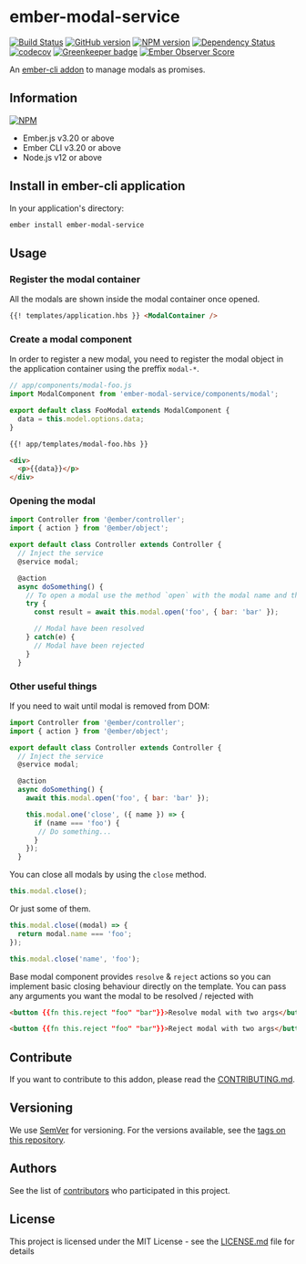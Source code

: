 # ember-modal-service

[![Build Status](https://travis-ci.org/BBVAEngineering/ember-modal-service.svg?branch=master)](https://travis-ci.org/BBVAEngineering/ember-modal-service)
[![GitHub version](https://badge.fury.io/gh/BBVAEngineering%2Fember-modal-service.svg)](https://badge.fury.io/gh/BBVAEngineering%2Fember-modal-service)
[![NPM version](https://badge.fury.io/js/ember-modal-service.svg)](https://badge.fury.io/js/ember-modal-service)
[![Dependency Status](https://david-dm.org/BBVAEngineering/ember-modal-service.svg)](https://david-dm.org/BBVAEngineering/ember-modal-service)
[![codecov](https://codecov.io/gh/BBVAEngineering/ember-modal-service/branch/master/graph/badge.svg)](https://codecov.io/gh/BBVAEngineering/ember-modal-service)
[![Greenkeeper badge](https://badges.greenkeeper.io/BBVAEngineering/ember-modal-service.svg)](https://greenkeeper.io/)
[![Ember Observer Score](https://emberobserver.com/badges/ember-modal-service.svg)](https://emberobserver.com/addons/ember-modal-service)

An [ember-cli addon](http://www.ember-cli.com/) to manage modals as promises.

## Information

[![NPM](https://nodei.co/npm/ember-modal-service.png?downloads=true&downloadRank=true)](https://nodei.co/npm/ember-modal-service/)

- Ember.js v3.20 or above
- Ember CLI v3.20 or above
- Node.js v12 or above

## Install in ember-cli application

In your application's directory:

```bash
ember install ember-modal-service
```

## Usage

### Register the modal container

All the modals are shown inside the modal container once opened.

```html
{{! templates/application.hbs }} <ModalContainer />
```

### Create a modal component

In order to register a new modal, you need to register the modal object in the application container using the preffix `modal-*`.

```javascript
// app/components/modal-foo.js
import ModalComponent from 'ember-modal-service/components/modal';

export default class FooModal extends ModalComponent {
  data = this.model.options.data;
}
```

```html
{{! app/templates/modal-foo.hbs }}

<div>
  <p>{{data}}</p>
</div>
```

### Opening the modal

```javascript
import Controller from '@ember/controller';
import { action } from '@ember/object';

export default class Controller extends Controller {
  // Inject the service
  @service modal;

  @action
  async doSomething() {
    // To open a modal use the method `open` with the modal name and the options for the modal.
    try {
      const result = await this.modal.open('foo', { bar: 'bar' });

      // Modal have been resolved
    } catch(e) {
      // Modal have been rejected
    }
  }
```

### Other useful things

If you need to wait until modal is removed from DOM:

```javascript
import Controller from '@ember/controller';
import { action } from '@ember/object';

export default class Controller extends Controller {
  // Inject the service
  @service modal;

  @action
  async doSomething() {
    await this.modal.open('foo', { bar: 'bar' });

    this.modal.one('close', ({ name }) => {
      if (name === 'foo') {
       // Do something...
      }
    });
  }
```

You can close all modals by using the `close` method.

```javascript
this.modal.close();
```

Or just some of them.

```javascript
this.modal.close((modal) => {
  return modal.name === 'foo';
});

this.modal.close('name', 'foo');
```

Base modal component provides `resolve` & `reject` actions so you can implement basic closing behaviour directly on the template. You can pass any arguments you want the modal to be resolved / rejected with

```html
<button {{fn this.reject "foo" "bar"}}>Resolve modal with two args</button>

<button {{fn this.reject "foo" "bar"}}>Reject modal with two args</button>
```

## Contribute

If you want to contribute to this addon, please read the [CONTRIBUTING.md](CONTRIBUTING.md).

## Versioning

We use [SemVer](http://semver.org/) for versioning. For the versions available, see the [tags on this repository](https://github.com/BBVAEngineering/ember-modal-service/tags).

## Authors

See the list of [contributors](https://github.com/BBVAEngineering/ember-modal-service/graphs/contributors) who participated in this project.

## License

This project is licensed under the MIT License - see the [LICENSE.md](LICENSE.md) file for details

